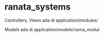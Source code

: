 # ranata_systems

Controllers, Views ada di application/modules/

Models ada di application/models/nama_modul
